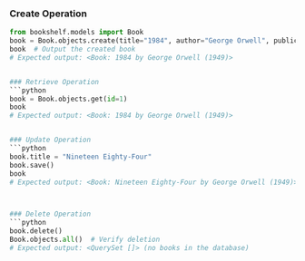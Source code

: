 ### Create Operation
```python
from bookshelf.models import Book
book = Book.objects.create(title="1984", author="George Orwell", publication_year=1949)
book  # Output the created book
# Expected output: <Book: 1984 by George Orwell (1949)>


### Retrieve Operation
```python
book = Book.objects.get(id=1)
book
# Expected output: <Book: 1984 by George Orwell (1949)>


### Update Operation
```python
book.title = "Nineteen Eighty-Four"
book.save()
book
# Expected output: <Book: Nineteen Eighty-Four by George Orwell (1949)>



### Delete Operation
```python
book.delete()
Book.objects.all()  # Verify deletion
# Expected output: <QuerySet []> (no books in the database)
